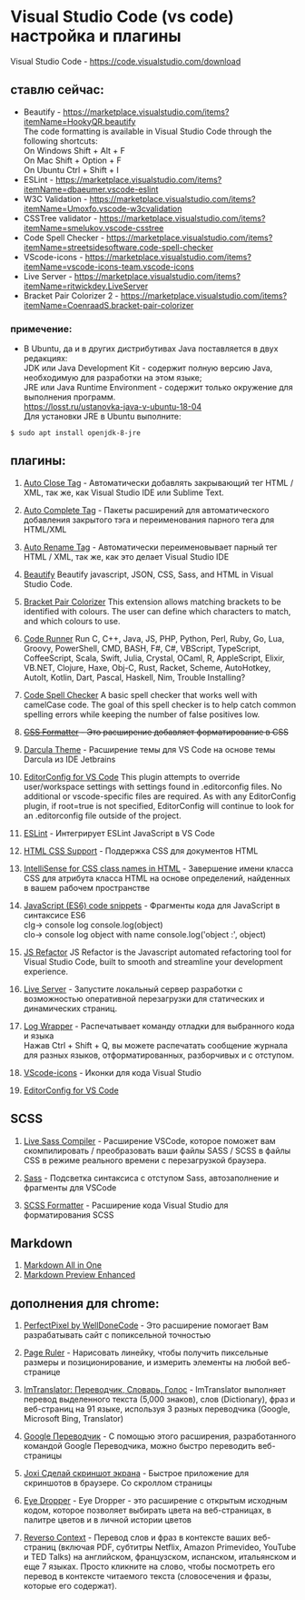 # Visual Studio Code (vs code) настройка и плагины
Visual Studio Code - https://code.visualstudio.com/download 

## ставлю сейчас:
- Beautify - https://marketplace.visualstudio.com/items?itemName=HookyQR.beautify <br>
 The code formatting is available in Visual Studio Code through the following shortcuts: <br>
 On Windows Shift + Alt + F <br>
 On Mac Shift + Option + F <br>
 On Ubuntu Ctrl + Shift + I 
- ESLint - https://marketplace.visualstudio.com/items?itemName=dbaeumer.vscode-eslint
- W3C Validation - https://marketplace.visualstudio.com/items?itemName=Umoxfo.vscode-w3cvalidation
- CSSTree validator - https://marketplace.visualstudio.com/items?itemName=smelukov.vscode-csstree 
- Code Spell Checker - https://marketplace.visualstudio.com/items?itemName=streetsidesoftware.code-spell-checker
- VScode-icons - https://marketplace.visualstudio.com/items?itemName=vscode-icons-team.vscode-icons
- Live Server - https://marketplace.visualstudio.com/items?itemName=ritwickdey.LiveServer
- Bracket Pair Colorizer 2 - https://marketplace.visualstudio.com/items?itemName=CoenraadS.bracket-pair-colorizer

### примечение:
- В Ubuntu, да и в других дистрибутивах Java поставляется в двух редакциях:   
JDK или Java Development Kit - содержит полную версию Java, необходимую для разработки на этом языке;   
JRE или Java Runtime Environment - содержит только окружение для выполнения программ.   
https://losst.ru/ustanovka-java-v-ubuntu-18-04   
Для установки JRE в Ubuntu выполните: 
```
$ sudo apt install openjdk-8-jre
```   

## плагины:
1. [Auto Close Tag](https://marketplace.visualstudio.com/items?itemName=formulahendry.auto-close-tag) - 
Автоматически добавлять закрывающий тег HTML / XML, так же, как Visual Studio IDE или Sublime Text. <br>

0. [Auto Complete Tag](https://marketplace.visualstudio.com/items?itemName=formulahendry.auto-complete-tag) - 
Пакеты расширений для автоматического добавления закрытого тэга и переименования парного тега для HTML/XML

0. [Auto Rename Tag](https://marketplace.visualstudio.com/items?itemName=formulahendry.auto-rename-tag) - 
Автоматически переименовывает парный тег HTML / XML, так же, как это делает Visual Studio IDE <br>

0. [Beautify](https://marketplace.visualstudio.com/items?itemName=HookyQR.beautify)
Beautify javascript, JSON, CSS, Sass, and HTML in Visual Studio Code.

0. [Bracket Pair Colorizer](https://marketplace.visualstudio.com/items?itemName=CoenraadS.bracket-pair-colorizer)
This extension allows matching brackets to be identified with colours. The user can define which characters to match, and which colours to use.

0. [Code Runner](https://marketplace.visualstudio.com/items?itemName=formulahendry.code-runner)
Run C, C++, Java, JS, PHP, Python, Perl, Ruby, Go, Lua, Groovy, PowerShell, CMD, BASH, F#, C#, VBScript, TypeScript, CoffeeScript, Scala, Swift, Julia, Crystal, OCaml, R, AppleScript, Elixir, VB.NET, Clojure, Haxe, Obj-C, Rust, Racket, Scheme, AutoHotkey, AutoIt, Kotlin, Dart, Pascal, Haskell, Nim,
Trouble Installing?

0. [Code Spell Checker](https://marketplace.visualstudio.com/items?itemName=streetsidesoftware.code-spell-checker)
A basic spell checker that works well with camelCase code.
The goal of this spell checker is to help catch common spelling errors while keeping the number of false positives low.

0. ~~[CSS Formatter](https://marketplace.visualstudio.com/items?itemName=aeschli.vscode-css-formatter) - 
Это расширение добавляет форматирование в CSS~~<br>
0. [Darcula Theme](https://marketplace.visualstudio.com/items?itemName=rokoroku.vscode-theme-darcula) - 
Расширение темы для VS Code на основе темы Darcula из IDE Jetbrains <br>

0. [EditorConfig for VS Code](https://marketplace.visualstudio.com/items?itemName=EditorConfig.EditorConfig)
This plugin attempts to override user/workspace settings with settings found in .editorconfig files. No additional or vscode-specific files are required. As with any EditorConfig plugin, if root=true is not specified, EditorConfig will continue to look for an .editorconfig file outside of the project.

1. [ESLint](https://marketplace.visualstudio.com/items?itemName=dbaeumer.vscode-eslint) - 
Интегрирует ESLint JavaScript в VS Code <br>
0. [HTML CSS Support](https://marketplace.visualstudio.com/items?itemName=ecmel.vscode-html-css) - 
Поддержка CSS для документов HTML <br>
0. [IntelliSense for CSS class names in HTML](https://marketplace.visualstudio.com/items?itemName=Zignd.html-css-class-completion) - 
Завершение имени класса CSS для атрибута класса HTML на основе определений, найденных в вашем рабочем пространстве <br>

0. [JavaScript (ES6) code snippets](https://marketplace.visualstudio.com/items?itemName=xabikos.JavaScriptSnippets) - 
Фрагменты кода для JavaScript в синтаксисе ES6     
clg→	console log console.log(object)     
clo→	console log object with name console.log('object :', object)     

0. [JS Refactor](https://marketplace.visualstudio.com/items?itemName=cmstead.jsrefactor)
JS Refactor is the Javascript automated refactoring tool for Visual Studio Code, built to smooth and streamline your development experience. 
 
0. [Live Server](https://marketplace.visualstudio.com/items?itemName=ritwickdey.LiveServer) - 
Запустите локальный сервер разработки с возможностью оперативной перезагрузки для статических и динамических страниц. <br>

0. [Log Wrapper](https://marketplace.visualstudio.com/items?itemName=chrisvltn.log-wrapper-for-vscode) -
Распечатывает команду отладки для выбранного кода и языка <br>
Нажав Ctrl + Shift + Q, вы можете распечатать сообщение журнала для разных языков, отформатированных, разборчивых и с отступом.<br>

0. [VScode-icons](https://marketplace.visualstudio.com/items?itemName=vscode-icons-team.vscode-icons) - 
Иконки для кода Visual Studio <br>

0. [EditorConfig for VS Code](https://marketplace.visualstudio.com/items?itemName=EditorConfig.EditorConfig)<br>

## SCSS
1. [Live Sass Compiler](https://marketplace.visualstudio.com/items?itemName=ritwickdey.live-sass) - 
Расширение VSCode, которое поможет вам скомпилировать / преобразовать ваши файлы SASS / SCSS в файлы CSS в режиме реального времени с перезагрузкой браузера.

0. [Sass](https://marketplace.visualstudio.com/items?itemName=robinbentley.sass-indented) - Подсветка синтаксиса с отступом Sass, автозаполнение и фрагменты для VSCode<br>

0. [SCSS Formatter](https://marketplace.visualstudio.com/items?itemName=sibiraj-s.vscode-scss-formatter) - 
Расширение кода Visual Studio для форматирования SCSS<br>

## Markdown
1. [Markdown All in One](https://marketplace.visualstudio.com/items?itemName=yzhang.markdown-all-in-one)
0. [Markdown Preview Enhanced](https://marketplace.visualstudio.com/items?itemName=shd101wyy.markdown-preview-enhanced)

## дополнения для chrome:
1. [PerfectPixel by WellDoneCode](https://chrome.google.com/webstore/detail/perfectpixel-by-welldonec/dkaagdgjmgdmbnecmcefdhjekcoceebi) -
Это расширение помогает Вам разрабатывать сайт с попиксельной точностью <br>

0. [Page Ruler](https://chrome.google.com/webstore/detail/page-ruler/emliamioobfffbgcfdchabfibonehkme) - 
Нарисовать линейку, чтобы получить пиксельные размеры и позиционирование, и измерить элементы на любой веб-странице <br>

0. [ImTranslator: Переводчик, Словарь, Голос](https://chrome.google.com/webstore/detail/imtranslator-translator-d/noaijdpnepcgjemiklgfkcfbkokogabh) - 
ImTranslator выполняет перевод выделенного текста (5,000 знаков), слов (Dictionary), фраз и веб-страниц на 91 языке, используя 3 разных переводчика (Google, Microsoft Bing, Translator) <br>

0. [Google Переводчик](https://chrome.google.com/webstore/detail/google-translate/aapbdbdomjkkjkaonfhkkikfgjllcleb) - 
С помощью этого расширения, разработанного командой Google Переводчика, можно быстро переводить веб-страницы <br>

0. [Joxi Сделай скриншот экрана](https://chrome.google.com/webstore/detail/joxi-full-page-screen-cap/jhcdlkgjiehgpnpolkbnmpffjodigbkb) - 
Быстрое приложение для скриншотов в браузере. Со скроллом страницы <br>

0. [Eye Dropper](https://chrome.google.com/webstore/detail/eye-dropper/hmdcmlfkchdmnmnmheododdhjedfccka) - 
Eye Dropper - это расширение с открытым исходным кодом, которое позволяет выбирать цвета на веб-страницах, в палитре цветов и в личной истории цветов <br>

0. [Reverso Context](https://chrome.google.com/webstore/detail/reverso-translate-in-cont/onhiacboedfinnofagfgoaanfedhmfab) - 
Перевод слов и фраз в контексте ваших веб-страниц (включая PDF, субтитры Netflix, Amazon Primevideo, YouTube и TED Talks) на английском,  французском, испанском, итальянском и еще 7 языках.
Просто кликните на слово, чтобы посмотреть его перевод в контексте читаемого текста  (словосечения и фразы, которые его содержат). 
